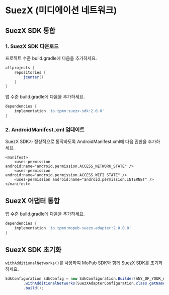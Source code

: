 # **SuezX (미디에이션 네트워크)**

## SuezX SDK 통합
### 1. SuezX SDK 다운로드
프로젝트 수준 build.gradle에 다음을 추가하세요.
~~~groovy
allprojects {
    repositories {
        jcenter()
    }
}
~~~
앱 수준 build.gradle에 다음을 추가하세요.
~~~groovy
dependencies {
    implementation 'io.tpmn:suezx-sdk:2.0.0'
}
~~~

### 2. AndroidManifest.xml 업데이트
SuezX SDK가 정상적으로 동작하도록 AndroidManifest.xml에 다음 권한을 추가하세요.
~~~
<manifest>
    <uses-permission android:name="android.permission.ACCESS_NETWORK_STATE" />
    <uses-permission android:name="android.permission.ACCESS_WIFI_STATE" />
    <uses-permission android:name="android.permission.INTERNET" />
</manifest>
~~~

## SuezX 어댑터 통합
앱 수준 build.gradle에 다음을 추가하세요.
~~~groovy
dependencies {
    implementation 'io.tpmn:mopub-suezx-adapter:2.0.0.0'
}
~~~

## SuezX SDK 초기화
`withAdditionalNetworks()`를 사용하여 MoPub SDK와 함께 SuezX SDK를 초기화하세요. 
~~~java
SdkConfiguration sdkConfig = new SdkConfiguration.Builder(ANY_OF_YOUR_AD_UNIT_IDS_HERE) 
        .withAdditionalNetworks(SuezXAdapterConfiguration.class.getName())
        .build();
~~~
